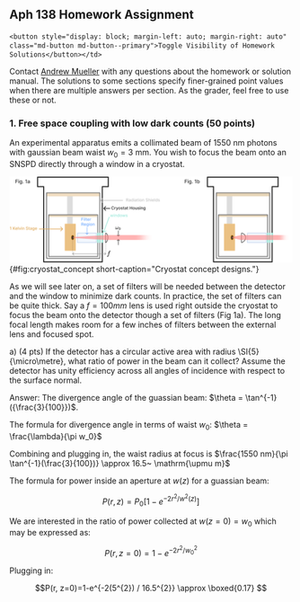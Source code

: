 ## Aph 138 Homework Assignment



<!-- the html tag makes this only appear on the website -->
```{=html}
<button style="display: block; margin-left: auto; margin-right: auto" class="md-button md-button--primary">Toggle Visibility of Homework Solutions</button></td>
```
<!-- This span is processed by  pandoc-latex-color so that the color of the pdf will change also. -->
<span class=blue>Contact [Andrew Mueller](mailto:andrewstermueller@gmail.com) with any questions about the homework or solution manual. The solutions to some sections specify finer-grained point values when there are multiple answers per section. As the grader, feel free to use these or not. </span>

### 1. Free space coupling with low dark counts (50 points)
An experimental apparatus emits a collimated beam of $1550~\mathrm{nm}$ photons with gaussian beam waist $w_0 = 3~\mathrm{mm}$. You wish to focus the beam onto an SNSPD directly through a window in a cryostat. 

![**Cryostat concept designs** ](./figs_05/fig1b_light.svg){#fig:cryostat_concept short-caption="Cryostat concept designs."}

As we will see later on, a set of filters will be needed between the detector and the window to minimize dark counts. In practice, the set of filters can be quite thick. Say a $f = 100 mm$ lens is used right outside the cryostat to focus the beam onto the detector though a set of filters (Fig 1a). The long focal length makes room for a few inches of filters between the external lens and focused spot. 

<!-- This is a link to [The cryostat](./#fig:cryostat_concept) -->

a) (4 pts) If the detector has a circular active area with radius \SI{5}{\micro\metre}, what ratio of power in the beam can it collect? Assume the detector has unity efficiency across all angles of incidence with respect to the surface normal. 

<span class=blue markdown> Answer: The divergence angle of the guassian beam: $\theta = \tan^{-1}({\frac{3}{100}})$. </span>

<span class=blue markdown>  The formula for divergence angle in terms of waist $w_0$: $\theta = \frac{\lambda}{\pi w_0}$ </span>

<span class=blue markdown>  Combining and plugging in, the waist radius at focus is $\frac{1550 nm}{\pi \tan^{-1}(\frac{3}{100})} \approx 16.5~ \mathrm{\upmu m}$ </span>

<span class=blue markdown> The formula for power inside an aperture at $w(z)$ for a guassian beam:</span>

<div class=blue style="display:block" markdown= >

$$P(r, z)=P_{0}\left[1-e^{-2 r^{2} / w^{2}(z)}\right]$$ 

</div>

<span class=blue markdown>We are interested in the ratio of power collected at $w(z=0) = w_0$ which may be expressed as:</span>
<div class=blue markdown style="display:block"> 

$$P(r, z=0)=1-e^{-2 r^{2} / w_0^{2}}$$

</div>

<span class=blue markdown>Plugging in: </span>
<div class=blue markdown="1" style="display:block"> 

$$P(r, z=0)=1-e^{-2(5^{2}) / 16.5^{2}} \approx  \boxed{0.17} $$

</div>




<script src="../../chapter_05/code/section_05.js"></script>
